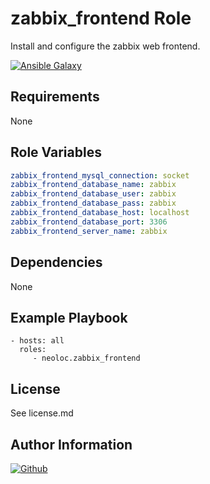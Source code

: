 zabbix_frontend Role
=========

Install and configure the zabbix web frontend.

[![Ansible Galaxy](https://img.shields.io/badge/ansible--galaxy-neoloc.zabbix_frontend-blue.svg)](https://galaxy.ansible.com/neoloc/ansible-role-TEMPLATE/)


Requirements
------------

None

Role Variables
--------------

```yaml
zabbix_frontend_mysql_connection: socket
zabbix_frontend_database_name: zabbix
zabbix_frontend_database_user: zabbix
zabbix_frontend_database_pass: zabbix
zabbix_frontend_database_host: localhost
zabbix_frontend_database_port: 3306
zabbix_frontend_server_name: zabbix
```

Dependencies
------------

None

Example Playbook
----------------

    - hosts: all
      roles:
         - neoloc.zabbix_frontend

License
-------

See license.md

Author Information
------------------

[![Github](https://img.shields.io/badge/Github-neoloc-blue.svg)](https://github.com/neoloc)
